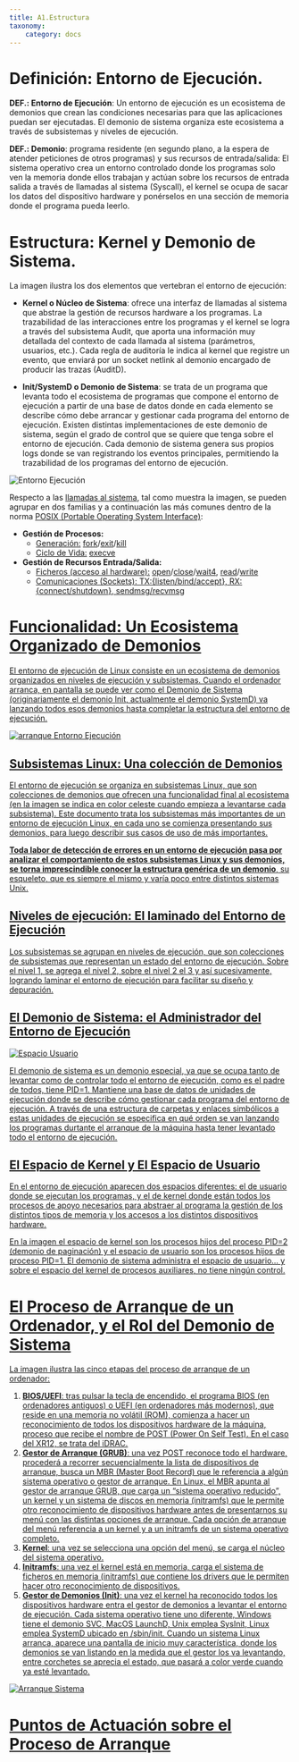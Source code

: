 ```yaml
---
title: A1.Estructura
taxonomy:
    category: docs
---
```


# Definición: Entorno de Ejecución.

**DEF.: Entorno de Ejecución**: Un entorno de ejecución es un ecosistema de demonios que crean las condiciones necesarias para que las aplicaciones puedan ser ejecutadas. El demonio de sistema organiza este ecosistema a través de subsistemas y niveles de ejecución.

**DEF.: Demonio**: programa residente (en segundo plano, a la espera de atender peticiones de otros programas) y sus recursos de entrada/salida: El sistema operativo crea un entorno controlado donde los programas solo ven la memoria donde ellos trabajan y actúan sobre los recursos de entrada salida a través de llamadas al sistema (Syscall), el kernel se ocupa de sacar los datos del dispositivo hardware y ponérselos en una sección de memoria donde el programa pueda leerlo.

# Estructura: Kernel y Demonio de Sistema.

La imagen ilustra los dos elementos que vertebran el entorno de ejecución:

+ **Kernel o Núcleo de Sistema**: ofrece una interfaz de llamadas al sistema que abstrae la gestión de recursos hardware a los programas. La trazabilidad de las interacciones entre los programas y el kernel se logra a través del subsistema Audit, que aporta una información muy detallada del contexto de cada llamada al sistema (parámetros, usuarios, etc.). Cada regla de auditoría le indica al kernel que registre un evento, que enviará por un socket netlink al demonio encargado de producir las trazas (AuditD).

+ **Init/SystemD o Demonio de Sistema**: se trata de un programa que levanta todo el ecosistema de programas que compone el entorno de ejecución a partir de una base de datos donde en cada elemento se describe cómo debe arrancar y gestionar cada programa del entorno de ejecución. Existen distintas implementaciones de este demonio de sistema, según el grado de control que se quiere que tenga sobre el entorno de ejecución. Cada demonio de sistema genera sus propios logs donde se van registrando los eventos principales, permitiendo la trazabilidad de los programas del entorno de ejecución.

![Entorno Ejecución](image://teoria/teoria-entorno.jpg)

Respecto a las [llamadas al sistema](https://www.unix.com/man_page/posix/2/syscalls/?target=_blank), tal como muestra la imagen, se pueden agrupar en dos familias y a continuación las más comunes dentro de la norma [POSIX (Portable Operating System Interface)](https://es.wikipedia.org/wiki/POSIX?target=_blank):

+ **Gestión de Procesos:** 
  - <u>Generación:</u> [fork](https://www.unix.com/man_page/sunos/2/fork/?target=_blank)/[exit](https://www.unix.com/man_page/mojave/n/exit/?target=_blank)/[kill](https://www.unix.com/man_page/minix/2/kill/?target=_blank)
  - <u>Ciclo de Vida:</u> [execve](https://www.unix.com/man_page/posix/2/execve/?target=_blank)
+ **Gestión de Recursos Entrada/Salida:**
  - <u>Ficheros (acceso al hardware):</u> [open](https://www.unix.com/man_page/centos/n/open/?target=_blank)/[close](https://www.unix.com/man_page/minix/2/close/?target=_blank)/[wait4](https://www.unix.com/man_page/mojave/2/wait4/?target=_blank), [read](https://www.unix.com/man_page/netbsd/2/read/?target=_blank)/[write](https://www.unix.com/man_page/suse/2/write/?target=_blank) 
  - <u>Comunicaciones (Sockets):<u> TX:{[listen](https://www.unix.com/man_page/sunos/1m/listen/?target=_blank)/[bind](https://www.unix.com/man_page/opensolaris/3socket/bind/?target=_blank)/[accept](https://www.unix.com/man_page/centos/3p/accept/?target=_blank)}, RX:{[connect](https://www.unix.com/man_page/sunos/3xnet/connect/?target=_blank)/[shutdown](https://www.unix.com/man_page/linux/3/shutdown/?target=_blank)}, [sendmsg](https://www.unix.com/man_page/centos/2/sendmsg/?target=_blank)/[recvmsg](https://www.unix.com/man_page/osf1/2/recvmsg/?target=_blank)

# Funcionalidad: Un Ecosistema Organizado de Demonios

El entorno de ejecución de Linux consiste en un ecosistema de demonios organizados en niveles de ejecución y subsistemas. Cuando el ordenador arranca, en pantalla se puede ver como el Demonio de Sistema  (originariamente el demonio Init, actualmente el demonio SystemD) va lanzando todos esos demonios hasta completar la estructura del entorno de ejecución.

![arranque Entorno Ejecución](image://teoria/teoria-pantalla-inicio.jpg)

## Subsistemas Linux: Una colección de Demonios

El entorno de ejecución se organiza en subsistemas Linux, que son colecciones de demonios que ofrecen una funcionalidad final al ecosistema (en la imagen se indica en color celeste cuando empieza a levantarse cada subsistema). Este documento trata los subsistemas más importantes de un entorno de ejecución Linux, en cada uno se comienza presentando sus demonios, para luego describir sus casos de uso de más importantes. 

**Toda labor de detección de errores en un entorno de ejecución pasa por analizar el comportamiento de estos subsistemas Linux y sus demonios, se torna imprescindible conocer la estructura genérica de un demonio**, su esqueleto, que es siempre el mismo y varía poco entre distintos sistemas Unix.

## Niveles de ejecución: El laminado del Entorno de Ejecución

Los subsistemas se agrupan en niveles de ejecución, que son colecciones de subsistemas que representan un estado del entorno de ejecución. Sobre el nivel 1, se agrega el nivel 2, sobre el nivel 2 el 3 y así sucesivamente, logrando laminar el entorno de ejecución para facilitar su diseño y depuración.

## El Demonio de Sistema: el Administrador del Entorno de Ejecución

![Espacio Usuario](image://teoria/teoria-espacio-usuario.jpg)

El demonio de sistema es un demonio especial, ya que se ocupa tanto de levantar como de controlar todo el entorno de ejecución, como es el padre de todos, tiene PID=1. Mantiene una base de datos de unidades de ejecución donde se describe cómo gestionar cada programa del entorno de ejecución. 
A través de una estructura de carpetas y enlaces simbólicos a estas unidades de ejecución se especifica en qué orden se van lanzando los programas durtante el arranque de la máquina hasta tener levantado todo el entorno de ejecución.

## El Espacio de Kernel y El Espacio de Usuario

En el entorno de ejecución aparecen dos espacios diferentes: el de usuario donde se ejecutan los programas, y el de kernel donde están todos los procesos de apoyo necesarios para abstraer al programa la gestión de los distintos tipos de memoria y los accesos a los distintos dispositivos hardware. 

En la imagen el espacio de kernel son los procesos hijos del proceso PID=2 (demonio de paginación) y el espacio de usuario son los procesos hijos de proceso PID=1. El demonio de sistema administra el espacio de usuario… y sobre el espacio del kernel de procesos auxiliares, no tiene ningún control. 

# El Proceso de Arranque de un Ordenador, y el Rol del Demonio de Sistema

La imagen ilustra las cinco etapas del proceso de arranque de un ordenador:

1.	**BIOS/UEFI**: tras pulsar la tecla de encendido, el programa BIOS (en ordenadores antiguos) o UEFI (en ordenadores más modernos), que reside en una memoria no volátil (ROM), comienza a hacer un reconocimiento de todos los dispositivos hardware de la máquina, proceso que recibe el nombre de POST (Power On Self Test). En el caso del XR12, se trata del iDRAC. 
2.	**Gestor de Arranque (GRUB)**: una vez POST reconoce todo el hardware, procederá a recorrer secuencialmente la lista de dispositivos de arranque, busca un MBR (Master Boot Record) que le referencia a algún sistema operativo o gestor de arranque. En Linux, el MBR apunta al gestor de arranque GRUB, que carga un “sistema operativo reducido”, un kernel y un sistema de discos en memoria (initramfs) que le permite otro reconocimiento de dispositivos hardware antes de presentarnos su menú con las distintas opciones de arranque. Cada opción de arranque del menú referencia a un kernel y a un initramfs de un sistema operativo completo. 
3.	**Kernel**: una vez se selecciona una opción del menú, se carga el núcleo del sistema operativo.
4.	**Initramfs**: una vez el kernel está en memoria, carga el sistema de ficheros en memoria (initramfs) que contiene los drivers que le permiten hacer otro reconocimiento de dispositivos.
5.	**Gestor de Demonios (Init)**: una vez el kernel ha reconocido todos los dispositivos hardware entra el gestor de demonios a levantar el entorno de ejecución. Cada sistema operativo tiene uno diferente, Windows tiene el demonio SVC, MacOS LaunchD, Unix emplea SysInit, Linux emplea SystemD ubicado en /sbin/init. Cuando un sistema Linux arranca, aparece una pantalla de inicio muy característica, donde los demonios se van listando en la medida que el gestor los va levantando, entre corchetes se aprecia el estado, que pasará a color verde cuando ya esté levantado. 

![Arranque Sistema](image://teoria/teoria-arranque.jpg)


# Puntos de Actuación sobre el Proceso de Arranque



